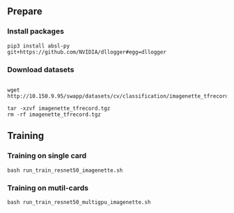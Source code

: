 
## Prepare

### Install packages

```shell
pip3 install absl-py git+https://github.com/NVIDIA/dllogger#egg=dllogger
```

### Download datasets

```shell

wget http://10.150.9.95/swapp/datasets/cv/classification/imagenette_tfrecord.tgz

tar -xzvf imagenette_tfrecord.tgz
rm -rf imagenette_tfrecord.tgz
```

## Training

### Training on single card

```shell
bash run_train_resnet50_imagenette.sh
```

### Training on mutil-cards
```shell
bash run_train_resnet50_multigpu_imagenette.sh
```
